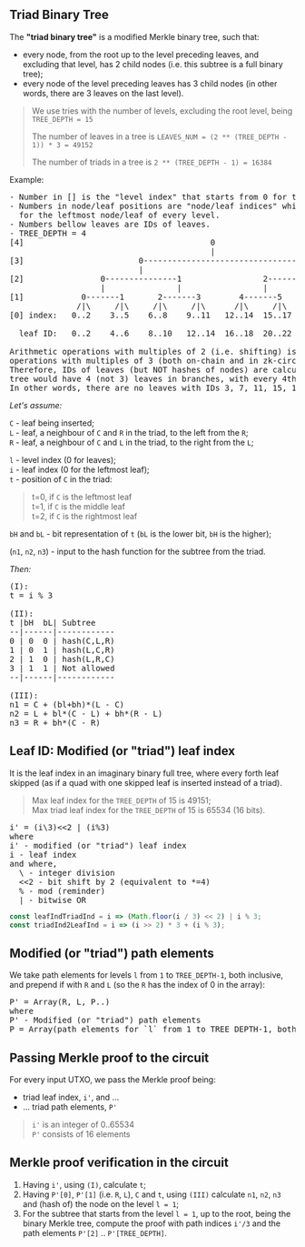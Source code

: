 ## Triad Binary Tree

The **"triad binary tree"** is a modified Merkle binary tree, such that:

- every node, from the root up to the level preceding leaves, and excluding
  that level, has 2 child nodes (i.e. this subtree is a full binary tree);
- every node of the level preceding leaves has 3 child nodes (in other words,
  there are 3 leaves on the last level).

> We use tries with the number of levels, excluding the root level, being
> `TREE_DEPTH = 15`
>
> The number of leaves in a tree is
> `LEAVES_NUM = (2 ** (TREE_DEPTH - 1)) * 3 = 49152`
>
> The number of triads in a tree is
> `2 ** (TREE_DEPTH - 1) = 16384`

Example:

<pre>
- Number in [] is the "level index" that starts from 0 for the leaves level.
- Numbers in node/leaf positions are "node/leaf indices" which starts from 0
  for the leftmost node/leaf of every level.
- Numbers bellow leaves are IDs of leaves.
- TREE_DEPTH = 4
[4]                                       0
                                          |
[3]                        0--------------------------------1
                           |                                |
[2]                0---------------1                 2--------------3
                   |               |                 |              |
[1]            0-------1       2-------3        4-------5       6-------7
              /|\     /|\     /|\     /|\      /|\     /|\     /|\     /|\
[0] index:   0..2    3..5    6..8    9..11   12..14  15..17  18..20  21..23

  leaf ID:   0..2    4..6    8..10   12..14  16..18  20..22  24..26  28..30

Arithmetic operations with multiples of 2 (i.e. shifting) is "cheaper" than
operations with multiples of 3 (both on-chain and in zk-circuits).
Therefore, IDs of leaves (but NOT hashes of nodes) are calculated as if the
tree would have 4 (not 3) leaves in branches, with every 4th leaf skipped.
In other words, there are no leaves with IDs 3, 7, 11, 15, 19...
</pre>

_Let's assume:_

`C` - leaf being inserted;\
`L` - leaf, a neighbour of `C` and `R` in the triad, to the left from the `R`;\
`R` - leaf, a neighbour of `C` and `L` in the triad, to the right from the `L`;

`l` - level index (0 for leaves);\
`i` - leaf index (0 for the leftmost leaf);\
`t` - position of `C` in the triad:

> t=0, if `C` is the leftmost leaf\
> t=1, if `C` is the middle leaf\
> t=2, if `C` is the rightmost leaf

`bH` and `bL` - bit representation of `t` (`bL` is the lower bit, `bH` is the higher);

(`n1`, `n2`, `n3`) - input to the hash function for the subtree from the triad.

_Then:_

<pre>
(I):
t = i % 3

(II):
t |bH  bL| Subtree
--|------|------------
0 | 0  0 | hash(C,L,R)
1 | 0  1 | hash(L,C,R)
2 | 1  0 | hash(L,R,C)
3 | 1  1 | Not allowed
--|------|------------

(III):
n1 = C + (bl+bh)*(L - C)
n2 = L + bl*(C - L) + bh*(R - L)
n3 = R + bh*(C - R)
</pre>

## Leaf ID: Modified (or "triad") leaf index

It is the leaf index in an imaginary binary full tree, where every forth leaf
skipped (as if a quad with one skipped leaf is inserted instead of a triad).

> Max leaf index for the `TREE_DEPTH` of 15 is 49151;\
> Max triad leaf index for the `TREE_DEPTH` of 15 is 65534 (16 bits).

<pre>
i' = (i\3)<<2 | (i%3)
where
i' - modified (or "triad") leaf index
i - leaf index
and where,
  \ - integer division
  <<2 - bit shift by 2 (equivalent to *=4)
  % - mod (reminder)
  | - bitwise OR
</pre>

```javascript
const leafIndTriadInd = i => (Math.floor(i / 3) << 2) | i % 3;
const triadInd2LeafInd = i => (i >> 2) * 3 + (i % 3);
```

## Modified (or "triad") path elements

We take path elements for levels `l` from `1` to `TREE_DEPTH-1`, both inclusive,
and prepend if with `R` and `L` (so the `R` has the index of 0 in the array):

<pre>
P' = Array(R, L, P..)
where
P' - Modified (or "triad") path elements
P = Array(path elements for `l` from 1 to TREE_DEPTH-1, both inclusive);
</pre>

## Passing Merkle proof to the circuit

For every input UTXO, we pass the Merkle proof being:

- triad leaf index, `i'`, and ...
- ... triad path elements, `P'`

> `i'` is an integer of 0..65534\
> `P'` consists of 16 elements

## Merkle proof verification in the circuit

1. Having `i'`, using `(I)`, calculate `t`;
2. Having `P'[0]`, `P'[1]` (i.e. `R`, `L`), `C` and `t`, using `(III)`
   calculate `n1`, `n2`, `n3` and (hash of) the node on the level `l = 1`;
3. For the subtree that starts from the level `l = 1`, up to the root,
   being the binary Merkle tree, compute the proof with path indices `i'/3`
   and the path elements `P'[2]` .. `P'[TREE_DEPTH]`.
